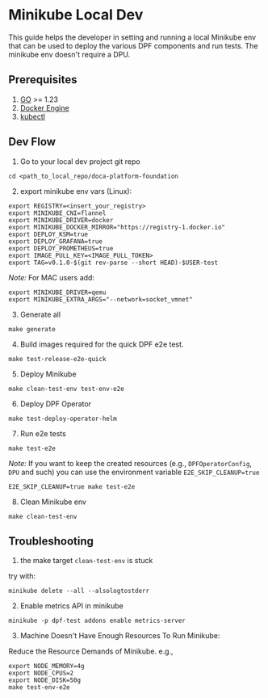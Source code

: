 # Minikube Local Dev

This guide helps the developer in setting and running a local Minikube env that can be used to deploy the various DPF components and run tests. The minikube env doesn't require a DPU. 

## Prerequisites
1. [GO](https://go.dev/doc/install) >= 1.23
2. [Docker Engine](https://docs.docker.com/engine/install/)
3. [kubectl](https://www.liberiangeek.net/2024/04/install-kubectl-on-ubuntu-24-04/)

## Dev Flow

1. Go to your local dev project git repo
```
cd <path_to_local_repo/doca-platform-foundation
```
2. export minikube env vars (Linux):
```
export REGISTRY=<insert_your_registry>
export MINIKUBE_CNI=flannel
export MINIKUBE_DRIVER=docker
export MINIKUBE_DOCKER_MIRROR="https://registry-1.docker.io"
export DEPLOY_KSM=true
export DEPLOY_GRAFANA=true
export DEPLOY_PROMETHEUS=true
export IMAGE_PULL_KEY=<IMAGE_PULL_TOKEN>
export TAG=v0.1.0-$(git rev-parse --short HEAD)-$USER-test
```
_Note:_ For MAC users add:
```
export MINIKUBE_DRIVER=qemu
export MINIKUBE_EXTRA_ARGS="--network=socket_vmnet"
```
3. Generate all 
```
make generate
```
4. Build images required for the quick DPF e2e test.
```
make test-release-e2e-quick
```
5. Deploy Minikube
```
make clean-test-env test-env-e2e
```
6. Deploy DPF Operator
```
make test-deploy-operator-helm
```
7. Run e2e tests
```
make test-e2e
```
_Note:_
If you want to keep the created resources (e.g., `DPFOperatorConfig`, `DPU` and such) you can use the environment variable `E2E_SKIP_CLEANUP=true`
```
E2E_SKIP_CLEANUP=true make test-e2e
```
8. Clean Minikube env
```
make clean-test-env
```
## Troubleshooting
1. the make target ```clean-test-env``` is stuck

try with:
```
minikube delete --all --alsologtostderr
```
2.  Enable metrics API in minikube
```
minikube -p dpf-test addons enable metrics-server
```
3. Machine Doesn't Have Enough Resources To Run Minikube:

Reduce the Resource Demands of Minikube. e.g.,
```
export NODE_MEMORY=4g
export NODE_CPUS=2
export NODE_DISK=50g
make test-env-e2e
```
